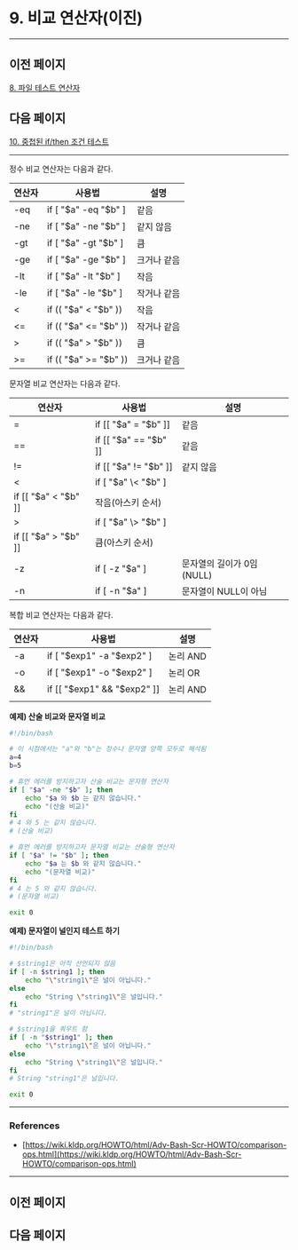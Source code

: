 # 9. 비교 연산자(이진)

---

## 이전 페이지

[8. 파일 테스트 연산자](8%20%E1%84%91%E1%85%A1%E1%84%8B%E1%85%B5%E1%86%AF%20%E1%84%90%E1%85%A6%E1%84%89%E1%85%B3%E1%84%90%E1%85%B3%20%E1%84%8B%E1%85%A7%E1%86%AB%E1%84%89%E1%85%A1%E1%86%AB%E1%84%8C%E1%85%A1%2047fd505dbf0e452aa3e80a0ee22dc61b.md)

## 다음 페이지

[10. 중첩된 if/then 조건 테스트](10%20%E1%84%8C%E1%85%AE%E1%86%BC%E1%84%8E%E1%85%A5%E1%86%B8%E1%84%83%E1%85%AC%E1%86%AB%20if%20then%20%E1%84%8C%E1%85%A9%E1%84%80%E1%85%A5%E1%86%AB%20%E1%84%90%E1%85%A6%E1%84%89%E1%85%B3%E1%84%90%E1%85%B3%209294360ac9f249fa9ba235e7b8d15251.md)

---

정수 비교 연산자는 다음과 같다.

| 연산자 | 사용법 | 설명 |
| --- | --- | --- |
| -eq | if [ "$a" -eq "$b" ] | 같음 |
| -ne | if [ "$a" -ne "$b" ] | 같지 않음 |
| -gt | if [ "$a" -gt "$b" ] | 큼 |
| -ge | if [ "$a" -ge "$b" ] | 크거나 같음 |
| -lt | if [ "$a" -lt "$b" ] | 작음 |
| -le | if [ "$a" -le "$b" ] | 작거나 같음 |
| < | if (( "$a" < "$b" )) | 작음 |
| <= | if (( "$a" <= "$b" )) | 작거나 같음 |
| > | if (( "$a" > "$b" )) | 큼 |
| >= | if (( "$a" >= "$b" )) | 크거나 같음 |

문자열 비교 연산자는 다음과 같다.

| 연산자 | 사용법 | 설명 |
| --- | --- | --- |
| = | if [[ "$a" = "$b" ]] | 같음 |
| == | if [[ "$a" == "$b" ]] | 같음 |
| != | if [[ "$a" != "$b" ]] | 같지 않음 |
| < | if [ "$a" \< "$b" ]
if [[ "$a" < "$b" ]] | 작음(아스키 순서) |
| > | if [ "$a" \> "$b" ]
if [[ "$a" > "$b" ]] | 큼(아스키 순서) |
| -z | if [ -z "$a" ] | 문자열의 길이가 0임(NULL) |
| -n | if [ -n "$a" ] | 문자열이 NULL이 아님 |

복합 비교 연산자는 다음과 같다.

| 연산자 | 사용법 | 설명 |
| --- | --- | --- |
| -a | if [ "$exp1" -a "$exp2" ] | 논리 AND |
| -o | if [ "$exp1" -o "$exp2" ] | 논리 OR |
| && | if [[ "$exp1" && "$exp2" ]] | 논리 AND |
| || | if [[ "$exp1" || "$exp2" ]] | 논리 OR |

**예제) 산술 비교와 문자열 비교**

```bash
#!/bin/bash

# 이 시점에서는 "a"와 "b"는 정수나 문자열 양쪽 모두로 해석됨
a=4
b=5

# 휴먼 에러를 방지하고자 산술 비교는 문자형 연산자
if [ "$a" -ne "$b" ]; then
    echo "$a 와 $b 는 같지 않습니다."
    echo "(산술 비교)"
fi
# 4 와 5 는 같지 않습니다.
# (산술 비교)

# 휴먼 에러를 방지하고자 문자열 비교는 산술형 연산자
if [ "$a" != "$b" ]; then
    echo "$a 는 $b 와 같지 않습니다."
    echo "(문자열 비교)"
fi
# 4 는 5 와 같지 않습니다.
# (문자열 비교)

exit 0
```

**예제) 문자열이 널인지 테스트 하기**

```bash
#!/bin/bash

# $string1은 아직 선언되지 않음
if [ -n $string1 ]; then
    echo "\"string1\"은 널이 아닙니다."
else
    echo "String \"string1\"은 널입니다."
fi
# "string1"은 널이 아닙니다.

# $string1을 쿼우트 함
if [ -n "$string1" ]; then
    echo "\"string1\"은 널이 아닙니다."
else
    echo "String \"string1\"은 널입니다."
fi
# String "string1"은 널입니다.

exit 0
```

---

### References

- [https://wiki.kldp.org/HOWTO/html/Adv-Bash-Scr-HOWTO/comparison-ops.html](https://wiki.kldp.org/HOWTO/html/Adv-Bash-Scr-HOWTO/comparison-ops.html)

---

## 이전 페이지

## 다음 페이지